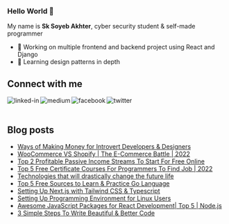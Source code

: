 ### Hello World 👋
My name is **Sk Soyeb Akhter**, cyber security student & self-made programmer
- 🔭 Working on multiple frontend and backend project using React and Django
- 🌱 Learning design patterns in depth


## Connect with me
[<img align="left" alt="linked-in" src="https://img.shields.io/badge/linkedin-%230077B5.svg?&style=for-the-badge&logo=linkedin&logoColor=white" />](https://www.linkedin.com/in/sk-soyeb-akhter-77b6a6222/)

[<img align="left" alt="medium" src="https://img.shields.io/badge/medium-%2312100E.svg?&style=for-the-badge&logo=medium&logoColor=white" />](https://sk-soyeb-akhter.medium.com/)


[<img align="left" alt="facebook" src="https://img.shields.io/badge/facebook-%231877F2.svg?&style=for-the-badge&logo=facebook&logoColor=white" />](https://www.facebook.com/soyebakhter7777/)

[<img align="left" alt="twitter" src="https://img.shields.io/badge/twitter-%231DA1F2.svg?&style=for-the-badge&logo=twitter&logoColor=white" />](https://twitter.com/sk_soyeb_akhter)

<br></br>
## Blog posts
<!-- BLOG-POST-LIST:START -->
- [Ways of Making Money for Introvert Developers &amp; Designers](https://sk-soyeb-akhter.medium.com/ways-of-making-money-for-introvert-developers-designers-923a081193ed?source=rss-2031c928a537------2)
- [WooCommerce VS Shopify | The E-Commerce Battle | 2022](https://sk-soyeb-akhter.medium.com/woocommerce-vs-shopify-the-e-commerce-battle-2022-3efadb6dbe2a?source=rss-2031c928a537------2)
- [Top 2 Profitable Passive Income Streams To Start For Free Online](https://sk-soyeb-akhter.medium.com/top-2-profitable-passive-income-streams-to-start-for-free-online-cc8c245a244?source=rss-2031c928a537------2)
- [Top 5 Free Certificate Courses For Programmers To Find Job | 2022](https://sk-soyeb-akhter.medium.com/top-5-free-certificate-courses-for-programmers-to-find-job-2022-5589bc367c2d?source=rss-2031c928a537------2)
- [Technologies that will drastically change the future life](https://sk-soyeb-akhter.medium.com/technologies-that-will-drastically-change-the-future-life-afe82de1a13c?source=rss-2031c928a537------2)
- [Top 5 Free Sources to Learn &amp; Practice Go Language](https://sk-soyeb-akhter.medium.com/top-5-free-sources-to-learn-practice-go-language-ac3b762ddbf9?source=rss-2031c928a537------2)
- [Setting Up Next.js with Tailwind CSS &amp; Typescript](https://sk-soyeb-akhter.medium.com/setting-up-next-js-with-tailwind-css-typescript-7a1109e00549?source=rss-2031c928a537------2)
- [Setting Up Programming Environment for Linux Users](https://sk-soyeb-akhter.medium.com/setting-up-programming-environment-for-linux-users-73c5049b424?source=rss-2031c928a537------2)
- [Awesome JavaScript Packages for React Development| Top 5 | Node.js](https://sk-soyeb-akhter.medium.com/awesome-javascript-packages-for-react-development-top-5-node-js-481ca459caa5?source=rss-2031c928a537------2)
- [3 Simple Steps To Write Beautiful &amp; Better Code](https://sk-soyeb-akhter.medium.com/3-simple-steps-to-write-beautiful-better-code-b180b34c1543?source=rss-2031c928a537------2)
<!-- BLOG-POST-LIST:END -->
